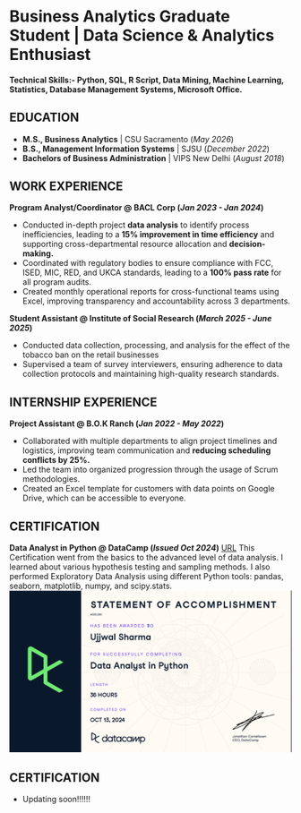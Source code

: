 # Business Analytics Graduate Student | Data Science & Analytics Enthusiast

#### Technical Skills:- Python, SQL, R Script, Data Mining, Machine Learning, Statistics, Database Management Systems, Microsoft Office.

## EDUCATION
- **M.S., Business Analytics** | CSU Sacramento (_May 2026_)								       		
- **B.S., Management Information Systems**	| SJSU (_December 2022_)	 			        		
- **Bachelors of Business Administration** | VIPS New Delhi (_August 2018_)

## WORK EXPERIENCE
**Program Analyst/Coordinator @ BACL Corp (_Jan 2023 - Jan 2024_)**
- Conducted in-depth project **data analysis** to identify process inefficiencies, leading to a **15% improvement in time efficiency** and supporting cross-departmental resource allocation and **decision-making.**
- Coordinated with regulatory bodies to ensure compliance with FCC, ISED, MIC, RED, and UKCA standards, leading to a **100% pass rate** for all program audits.
- Created monthly operational reports for cross-functional teams using Excel, improving transparency and accountability across 3 departments.

**Student Assistant @ Institute of Social Research (_March 2025 - June 2025_)**
- Conducted data collection, processing, and analysis for the effect of the tobacco ban on the retail businesses
- Supervised a team of survey interviewers, ensuring adherence to data collection protocols and maintaining high-quality research standards.

## INTERNSHIP EXPERIENCE  
**Project Assistant @ B.O.K Ranch (_Jan 2022 - May 2022_)**
- Collaborated with multiple departments to align project timelines and logistics, improving team communication and **reducing scheduling conflicts by 25%.**
- Led the team into organized progression through the usage of Scrum methodologies.
- Created an Excel template for customers with data points on Google Drive, which can be accessible to everyone.

## CERTIFICATION
**Data Analyst in Python @ DataCamp (_Issued Oct 2024_)**
[URL](https://www.datacamp.com/completed/statement-of-accomplishment/track/d6a1488f804c925ab3019afc9347d064b7ca0f94)
This Certification went from the basics to the advanced level of data analysis. I learned about various hypothesis testing and sampling methods. I also performed Exploratory Data Analysis using different Python tools: pandas, seaborn, matplotlib, numpy, and scipy.stats.
![Certificate of Completion](/assets/img/Certification.png)

## CERTIFICATION
- Updating soon!!!!!!


